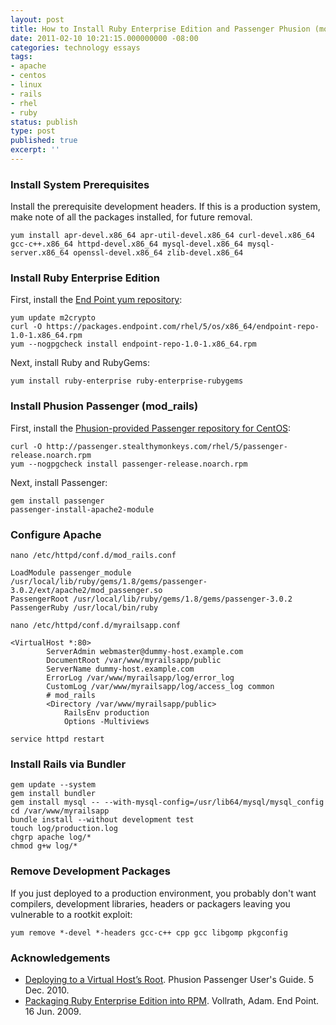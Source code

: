```yaml
---
layout: post
title: How to Install Ruby Enterprise Edition and Passenger Phusion (mod_rails) on CentOS/RHEL x86_64
date: 2011-02-10 10:21:15.000000000 -08:00
categories: technology essays
tags:
- apache
- centos
- linux
- rails
- rhel
- ruby
status: publish
type: post
published: true
excerpt: ''
---
```

### Install System Prerequisites

Install the prerequisite development headers. If this is a production system, make note of all the packages installed, for future removal.

	yum install apr-devel.x86_64 apr-util-devel.x86_64 curl-devel.x86_64 gcc-c++.x86_64 httpd-devel.x86_64 mysql-devel.x86_64 mysql-server.x86_64 openssl-devel.x86_64 zlib-devel.x86_64

### Install Ruby Enterprise Edition

First, install the [End Point yum repository](https://packages.endpoint.com/):

	yum update m2crypto
	curl -O https://packages.endpoint.com/rhel/5/os/x86_64/endpoint-repo-1.0-1.x86_64.rpm
	yum --nogpgcheck install endpoint-repo-1.0-1.x86_64.rpm

Next, install Ruby and RubyGems:

	yum install ruby-enterprise ruby-enterprise-rubygems

### Install Phusion Passenger (mod_rails)

First, install the [Phusion-provided Passenger repository for CentOS](http://blog.phusion.nl/2011/01/04/phusion-passenger-native-packages-for-redhatfedoracentos/):

	curl -O http://passenger.stealthymonkeys.com/rhel/5/passenger-release.noarch.rpm
	yum --nogpgcheck install passenger-release.noarch.rpm

Next, install Passenger:

	gem install passenger
	passenger-install-apache2-module

### Configure Apache

`nano /etc/httpd/conf.d/mod_rails.conf`

	LoadModule passenger_module /usr/local/lib/ruby/gems/1.8/gems/passenger-3.0.2/ext/apache2/mod_passenger.so
	PassengerRoot /usr/local/lib/ruby/gems/1.8/gems/passenger-3.0.2
	PassengerRuby /usr/local/bin/ruby

`nano /etc/httpd/conf.d/myrailsapp.conf`

	<VirtualHost *:80>
			ServerAdmin webmaster@dummy-host.example.com
			DocumentRoot /var/www/myrailsapp/public
			ServerName dummy-host.example.com
			ErrorLog /var/www/myrailsapp/log/error_log
			CustomLog /var/www/myrailsapp/log/access_log common
			# mod_rails
			<Directory /var/www/myrailsapp/public>
				RailsEnv production
				Options -Multiviews

`service httpd restart`

### Install Rails via Bundler

	gem update --system
	gem install bundler
	gem install mysql -- --with-mysql-config=/usr/lib64/mysql/mysql_config
	cd /var/www/myrailsapp
	bundle install --without development test
	touch log/production.log
	chgrp apache log/*
	chmod g+w log/*

### Remove Development Packages

If you just deployed to a production environment, you probably don't want compilers, development libraries, headers or packagers leaving you vulnerable to a rootkit exploit:

	yum remove *-devel *-headers gcc-c++ cpp gcc libgomp pkgconfig

### Acknowledgements

* [Deploying to a Virtual Host’s Root](http://www.modrails.com/documentation/Users%20guide%20Apache.html#_deploying_to_a_virtual_host_8217_s_root). Phusion Passenger User's Guide. 5 Dec. 2010.
* [Packaging Ruby Enterprise Edition into RPM](http://blog.endpoint.com/2009/06/ruby-enterprise-edition-rpm-packages.html). Vollrath, Adam. End Point. 16 Jun. 2009.
